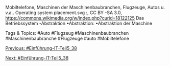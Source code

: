 Mobiltelefone, Maschinen der Maschinenbaubranchen, Flugzeuge, Autos  u. v.a.. 
Operating system placement.svg :, CC BY -SA 3.0, https://commons.wikimedia.org/w/index.php?curid=18122125
Das Betriebssystem -Abstraktion
•Abstraktion:
•Abstraktion der Maschine 

   Tags & Topics:
   #Auto
   #Flugzeug
   #Maschinenbaubranchen
   #Maschinenbaubranche
   #Flugzeuge
   #auto
   #Mobiltelefone

[Previous: #Einführung-IT-Teil5_38](Einführung-IT-Teil5_38.md)

[Next: #Einführung-IT-Teil5_38](Einführung-IT-Teil5_38.md)
